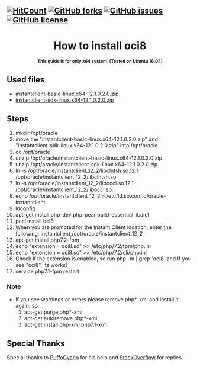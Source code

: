 [![HitCount](http://hits.dwyl.io/biagiopietro/LicenseDialog.svg)](http://hits.dwyl.io/biagiopietro/LicenseDialog)
[![GitHub forks](https://img.shields.io/github/forks/biagiopietro/LicenseDialog.svg)](https://github.com/biagiopietro/LicenseDialog/network)
[![GitHub issues](https://img.shields.io/github/issues/biagiopietro/LicenseDialog.svg)](https://github.com/biagiopietro/LicenseDialog/issues)
[![GitHub license](https://img.shields.io/github/license/biagiopietro/LicenseDialog.svg)](https://github.com/biagiopietro/LicenseDialog/blob/master/LICENSE)
---

<h1 align="center">How to install oci8</h1>
<p align="center">
<sup>
<b>This guide is for only x64 system. (Tested on Ubuntu 16.04) </b>
</sup>
</p>


## Used files
* <a href = "https://www.oracle.com/technetwork/topics/linuxx86-64soft-092277.html">instantclient-basic-linux.x64-12.1.0.2.0.zip</a>
* <a href = "https://www.oracle.com/technetwork/topics/linuxx86-64soft-092277.html">instantclient-sdk-linux.x64-12.1.0.2.0.zip</a>

## Steps

1) mkdir /opt/oracle
2) move the "instantclient-basic-linux.x64-12.1.0.2.0.zip" and "instantclient-sdk-linux.x64-12.1.0.2.0.zip" into /opt/oracle
3) cd /opt/oracle
4) unzip /opt/oracle/instantclient-basic-linux.x64-12.1.0.2.0.zip
5) unzip /opt/oracle/instantclient-sdk-linux.x64-12.1.0.2.0.zip
6) ln -s /opt/oracle/instantclient_12_2/libclntsh.so.12.1 /opt/oracle/instantclient_12_2/libclntsh.so
7) ln -s /opt/oracle/instantclient_12_2/libocci.so.12.1 /opt/oracle/instantclient_12_2/libocci.so
8) echo /opt/oracle/instantclient_12_2 > /etc/ld.so.conf.d/oracle-instantclient
9) ldconfig
10) apt-get install php-dev php-pear build-essential libaio1
11) pecl install oci8
12) When you are prompted for the Instant Client location, enter the following: instantclient,/opt/oracle/instantclient_12_2
13) apt-get install php7.2-fpm
14) echo "extension = oci8.so" >> /etc/php/7.2/fpm/php.ini
15) echo "extension = oci8.so" >> /etc/php/7.2/cli/php.ini
16) Check if the extension is enabled, so run php -m | grep 'oci8' and If you see "oci8", its works!
17) service php7.1-fpm restart

### Note
* If you see warnings or errors please remove php*-xml and install it again, so:
    1) apt-get purge php*-xml 
    2) apt-get autoremove php*-xml
    3) apt-get install php-xml php7.1-xml
			

## Special Thanks
Special thanks to <a href="https://github.com/puffoCyano">PuffoCyano</a> for his help and <a href="https://stackoverflow.com/">StackOverflow</a> for replies.
